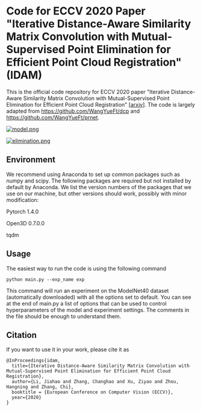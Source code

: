 # Code for ECCV 2020 Paper "Iterative Distance-Aware Similarity Matrix Convolution with Mutual-Supervised Point Elimination for Efficient Point Cloud Registration" (IDAM)
This is the official code repository for ECCV 2020 paper "Iterative Distance-Aware Similarity Matrix Convolution with Mutual-Supervised Point Elimination for Efficient Point Cloud Registration" [[arxiv](https://arxiv.org/abs/1910.10328)]. The code is largely adapted from https://github.com/WangYueFt/dcp and https://github.com/WangYueFt/prnet.

[![model.png](https://s7.gifyu.com/images/model.png)](https://gifyu.com/image/WkbF)

[![elimination.png](https://s7.gifyu.com/images/elimination.png)](https://gifyu.com/image/WkbY)

## Environment
We recommend using Anaconda to set up common packages such as numpy and scipy. The following packages are required but not installed by default by Anaconda. We list the version numbers of the packages that we use on our machine, but other versions should work, possibly with minor modification:

Pytorch 1.4.0

Open3D 0.7.0.0

tqdm

## Usage
The easiest way to run the code is using the following command
```
python main.py --exp_name exp
```
This command will run an experiment on the ModelNet40 dataset (automatically downloaded) with all the options set to default. You can see at the end of main.py a list of options that can be used to control hyperparameters of the model and experiment settings. The comments in the file should be enough to understand them.

## Citation
If you want to use it in your work, please cite it as

	@InProceedings{idam,
	  title={Iterative Distance-Aware Similarity Matrix Convolution with Mutual-Supervised Point Elimination for Efficient Point Cloud Registration},
	  author={Li, Jiahao and Zhang, Changhao and Xu, Ziyao and Zhou, Hangning and Zhang, Chi},
	  booktitle = {European Conference on Computer Vision (ECCV)},
	  year={2020}
	}
